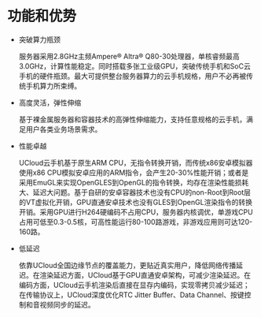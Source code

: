 <!--建议复杂操作配图说明-->
# 功能和优势
* 突破算力瓶颈

   服务器采用2.8GHz主频Ampere® Altra® Q80-30处理器，单核睿频最高3.0GHz，计算性能稳定。同时搭载多张工业级GPU，突破传统手机和SoC云手机的硬件瓶颈。最大可提供整台服务器算力的云手机规格，用户不必再被传统手机算力所束缚。

* 高度灵活，弹性伸缩

   基于裸金属服务器和容器技术的高弹性伸缩能力，支持任意规格的云手机，满足用户各类业务场景需求。
   
* 性能卓越

   UCloud云手机基于原生ARM CPU，无指令转换开销，而传统x86安卓模拟器使用x86 CPU模拟安卓应用的ARM指令，会产生20-30%性能开销；或者是采用EmuGL来实现OpenGLES到OpenGL的指令转换，均存在渲染性能损耗大、延迟大问题。基于自研的安卓容器技术也没有CPU的non-Root到Root层的VT虚拟化开销，GPU直通安卓技术也没有GLES到OpenGL渲染指令的转换开销。采用GPU进行H264硬编码不占用CPU，服务器内核调优，单游戏CPU占用可低至0.3-0.5核，可高性能运行80-100路游戏，非游戏应用则可达120-160路。

* 低延迟

   依靠UCloud全国边缘节点的覆盖能力，更贴近真实用户，降低网络传播延迟。在渲染延迟方面，UCloud基于GPU直通安卓架构，可减少渲染延迟。在编码方面，UCloud云手机渲染后直接在显存内编码，实现零拷贝减少延迟；在传输协议上，UCloud深度优化RTC Jitter Buffer、Data Channel、按键控制和音视频同步的延迟。
   
